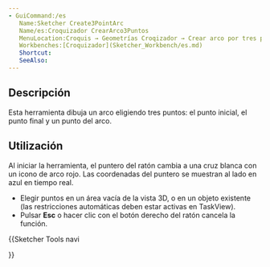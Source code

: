 ```yaml
---
- GuiCommand:/es
   Name:Sketcher Create3PointArc
   Name/es:Croquizador CrearArco3Puntos
   MenuLocation:Croquis → Geometrías Croqizador → Crear arco por tres puntos
   Workbenches:[Croquizador](Sketcher_Workbench/es.md)
   Shortcut:
   SeeAlso:
---
```


## Descripción

Esta herramienta dibuja un arco eligiendo tres puntos: el punto inicial, el punto final y un punto del arco.

## Utilización

Al iniciar la herramienta, el puntero del ratón cambia a una cruz blanca con un icono de arco rojo. Las coordenadas del puntero se muestran al lado en azul en tiempo real.

-   Elegir puntos en un área vacía de la vista 3D, o en un objeto existente (las restricciones automáticas deben estar activas en TaskView).
-   Pulsar **Esc** o hacer clic con el botón derecho del ratón cancela la función.





{{Sketcher Tools navi

}}  

